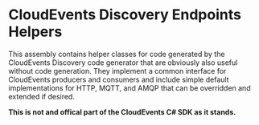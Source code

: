 # CloudEvents Discovery Endpoints Helpers

This assembly contains helper classes for code generated by the CloudEvents Discovery code generator that are obviously also useful 
without code generation. They implement a common interface for CloudEvents producers and consumers and include simple default 
implementations for HTTP, MQTT, and AMQP that can be overridden and extended if desired. 

**This is not and offical part of the CloudEvents C# SDK as it stands.** 